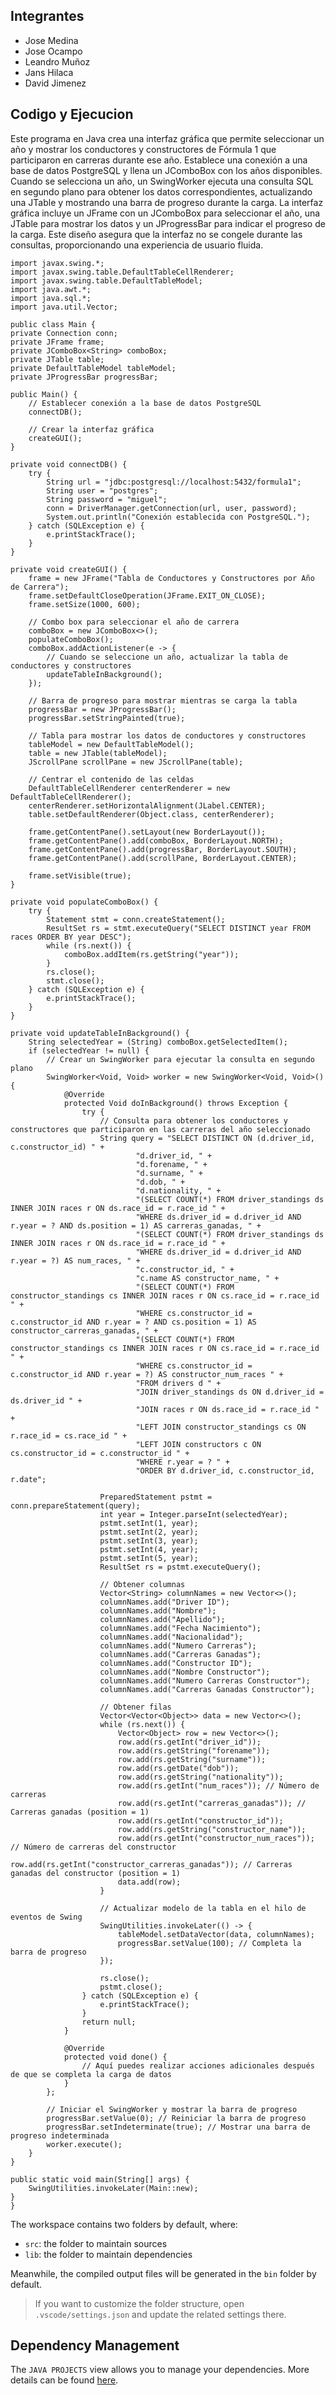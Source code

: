 ## Integrantes
- Jose Medina
- Jose Ocampo
- Leandro Muñoz
- Jans Hilaca
- David Jimenez


## Codigo y Ejecucion

Este programa en Java crea una interfaz gráfica que permite seleccionar un año y mostrar los conductores y constructores de Fórmula 1 que participaron en carreras durante ese año. Establece una conexión a una base de datos PostgreSQL y llena un JComboBox con los años disponibles. Cuando se selecciona un año, un SwingWorker ejecuta una consulta SQL en segundo plano para obtener los datos correspondientes, actualizando una JTable y mostrando una barra de progreso durante la carga. La interfaz gráfica incluye un JFrame con un JComboBox para seleccionar el año, una JTable para mostrar los datos y un JProgressBar para indicar el progreso de la carga. Este diseño asegura que la interfaz no se congele durante las consultas, proporcionando una experiencia de usuario fluida.

    import javax.swing.*;
    import javax.swing.table.DefaultTableCellRenderer;
    import javax.swing.table.DefaultTableModel;
    import java.awt.*;
    import java.sql.*;
    import java.util.Vector;

    public class Main {
    private Connection conn;
    private JFrame frame;
    private JComboBox<String> comboBox;
    private JTable table;
    private DefaultTableModel tableModel;
    private JProgressBar progressBar;

    public Main() {
        // Establecer conexión a la base de datos PostgreSQL
        connectDB();

        // Crear la interfaz gráfica
        createGUI();
    }

    private void connectDB() {
        try {
            String url = "jdbc:postgresql://localhost:5432/formula1";
            String user = "postgres";
            String password = "miguel";
            conn = DriverManager.getConnection(url, user, password);
            System.out.println("Conexión establecida con PostgreSQL.");
        } catch (SQLException e) {
            e.printStackTrace();
        }
    }

    private void createGUI() {
        frame = new JFrame("Tabla de Conductores y Constructores por Año de Carrera");
        frame.setDefaultCloseOperation(JFrame.EXIT_ON_CLOSE);
        frame.setSize(1000, 600);

        // Combo box para seleccionar el año de carrera
        comboBox = new JComboBox<>();
        populateComboBox();
        comboBox.addActionListener(e -> {
            // Cuando se seleccione un año, actualizar la tabla de conductores y constructores
            updateTableInBackground();
        });

        // Barra de progreso para mostrar mientras se carga la tabla
        progressBar = new JProgressBar();
        progressBar.setStringPainted(true);

        // Tabla para mostrar los datos de conductores y constructores
        tableModel = new DefaultTableModel();
        table = new JTable(tableModel);
        JScrollPane scrollPane = new JScrollPane(table);

        // Centrar el contenido de las celdas
        DefaultTableCellRenderer centerRenderer = new DefaultTableCellRenderer();
        centerRenderer.setHorizontalAlignment(JLabel.CENTER);
        table.setDefaultRenderer(Object.class, centerRenderer);

        frame.getContentPane().setLayout(new BorderLayout());
        frame.getContentPane().add(comboBox, BorderLayout.NORTH);
        frame.getContentPane().add(progressBar, BorderLayout.SOUTH);
        frame.getContentPane().add(scrollPane, BorderLayout.CENTER);

        frame.setVisible(true);
    }

    private void populateComboBox() {
        try {
            Statement stmt = conn.createStatement();
            ResultSet rs = stmt.executeQuery("SELECT DISTINCT year FROM races ORDER BY year DESC");
            while (rs.next()) {
                comboBox.addItem(rs.getString("year"));
            }
            rs.close();
            stmt.close();
        } catch (SQLException e) {
            e.printStackTrace();
        }
    }

    private void updateTableInBackground() {
        String selectedYear = (String) comboBox.getSelectedItem();
        if (selectedYear != null) {
            // Crear un SwingWorker para ejecutar la consulta en segundo plano
            SwingWorker<Void, Void> worker = new SwingWorker<Void, Void>() {
                @Override
                protected Void doInBackground() throws Exception {
                    try {
                        // Consulta para obtener los conductores y constructores que participaron en las carreras del año seleccionado
                        String query = "SELECT DISTINCT ON (d.driver_id, c.constructor_id) " +
                                "d.driver_id, " +
                                "d.forename, " +
                                "d.surname, " +
                                "d.dob, " +
                                "d.nationality, " +
                                "(SELECT COUNT(*) FROM driver_standings ds INNER JOIN races r ON ds.race_id = r.race_id " +
                                "WHERE ds.driver_id = d.driver_id AND r.year = ? AND ds.position = 1) AS carreras_ganadas, " +
                                "(SELECT COUNT(*) FROM driver_standings ds INNER JOIN races r ON ds.race_id = r.race_id " +
                                "WHERE ds.driver_id = d.driver_id AND r.year = ?) AS num_races, " +
                                "c.constructor_id, " +
                                "c.name AS constructor_name, " +
                                "(SELECT COUNT(*) FROM constructor_standings cs INNER JOIN races r ON cs.race_id = r.race_id " +
                                "WHERE cs.constructor_id = c.constructor_id AND r.year = ? AND cs.position = 1) AS constructor_carreras_ganadas, " +
                                "(SELECT COUNT(*) FROM constructor_standings cs INNER JOIN races r ON cs.race_id = r.race_id " +
                                "WHERE cs.constructor_id = c.constructor_id AND r.year = ?) AS constructor_num_races " +
                                "FROM drivers d " +
                                "JOIN driver_standings ds ON d.driver_id = ds.driver_id " +
                                "JOIN races r ON ds.race_id = r.race_id " +
                                "LEFT JOIN constructor_standings cs ON r.race_id = cs.race_id " +
                                "LEFT JOIN constructors c ON cs.constructor_id = c.constructor_id " +
                                "WHERE r.year = ? " +
                                "ORDER BY d.driver_id, c.constructor_id, r.date";

                        PreparedStatement pstmt = conn.prepareStatement(query);
                        int year = Integer.parseInt(selectedYear);
                        pstmt.setInt(1, year);
                        pstmt.setInt(2, year);
                        pstmt.setInt(3, year);
                        pstmt.setInt(4, year);
                        pstmt.setInt(5, year);
                        ResultSet rs = pstmt.executeQuery();

                        // Obtener columnas
                        Vector<String> columnNames = new Vector<>();
                        columnNames.add("Driver ID");
                        columnNames.add("Nombre");
                        columnNames.add("Apellido");
                        columnNames.add("Fecha Nacimiento");
                        columnNames.add("Nacionalidad");
                        columnNames.add("Numero Carreras");
                        columnNames.add("Carreras Ganadas");
                        columnNames.add("Constructor ID");
                        columnNames.add("Nombre Constructor");
                        columnNames.add("Numero Carreras Constructor");
                        columnNames.add("Carreras Ganadas Constructor");

                        // Obtener filas
                        Vector<Vector<Object>> data = new Vector<>();
                        while (rs.next()) {
                            Vector<Object> row = new Vector<>();
                            row.add(rs.getInt("driver_id"));
                            row.add(rs.getString("forename"));
                            row.add(rs.getString("surname"));
                            row.add(rs.getDate("dob"));
                            row.add(rs.getString("nationality"));
                            row.add(rs.getInt("num_races")); // Número de carreras
                            row.add(rs.getInt("carreras_ganadas")); // Carreras ganadas (position = 1)
                            row.add(rs.getInt("constructor_id"));
                            row.add(rs.getString("constructor_name"));
                            row.add(rs.getInt("constructor_num_races")); // Número de carreras del constructor
                            row.add(rs.getInt("constructor_carreras_ganadas")); // Carreras ganadas del constructor (position = 1)
                            data.add(row);
                        }

                        // Actualizar modelo de la tabla en el hilo de eventos de Swing
                        SwingUtilities.invokeLater(() -> {
                            tableModel.setDataVector(data, columnNames);
                            progressBar.setValue(100); // Completa la barra de progreso
                        });

                        rs.close();
                        pstmt.close();
                    } catch (SQLException e) {
                        e.printStackTrace();
                    }
                    return null;
                }

                @Override
                protected void done() {
                    // Aquí puedes realizar acciones adicionales después de que se completa la carga de datos
                }
            };

            // Iniciar el SwingWorker y mostrar la barra de progreso
            progressBar.setValue(0); // Reiniciar la barra de progreso
            progressBar.setIndeterminate(true); // Mostrar una barra de progreso indeterminada
            worker.execute();
        }
    }

    public static void main(String[] args) {
        SwingUtilities.invokeLater(Main::new);
    }
    }

The workspace contains two folders by default, where:

- `src`: the folder to maintain sources
- `lib`: the folder to maintain dependencies

Meanwhile, the compiled output files will be generated in the `bin` folder by default.

> If you want to customize the folder structure, open `.vscode/settings.json` and update the related settings there.

## Dependency Management

The `JAVA PROJECTS` view allows you to manage your dependencies. More details can be found [here](https://github.com/microsoft/vscode-java-dependency#manage-dependencies).
